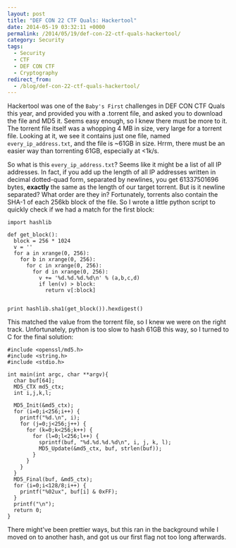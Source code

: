 ```yaml
---
layout: post
title: "DEF CON 22 CTF Quals: Hackertool"
date: 2014-05-19 03:32:11 +0000
permalink: /2014/05/19/def-con-22-ctf-quals-hackertool/
category: Security
tags:
  - Security
  - CTF
  - DEF CON CTF
  - Cryptography
redirect_from:
  - /blog/def-con-22-ctf-quals-hackertool/
---
```

Hackertool was one of the <code>Baby's First</code> challenges in DEF CON CTF Quals this year, and provided you with a .torrent file, and asked you to download the file and MD5 it.  Seems easy enough, so I knew there must be more to it.  The torrent file itself was a whopping 4 MB in size, very large for a torrent file.  Looking at it, we see it contains just one file, named <code>every_ip_address.txt</code>, and the file is ~61GB in size.  Hrrm, there must be an easier way than torrenting 61GB, especially at <1k/s.

So what is this `every_ip_address.txt`?  Seems like it might be a list of all IP addresses.  In fact, if you add up the length of all IP addresses written in decimal dotted-quad form, separated by newlines, you get 61337501696 bytes, **exactly** the same as the length of our target torrent.  But is it newline separated?  What order are they in?  Fortunately, torrents also contain the SHA-1 of each 256kb block of the file.  So I wrote a little python script to quickly check if we had a match for the first block:

    import hashlib

    def get_block():    
      block = 256 * 1024
      v = ''
      for a in xrange(0, 256):
        for b in xrange(0, 256):
          for c in xrange(0, 256):
            for d in xrange(0, 256):
              v += '%d.%d.%d.%d\n' % (a,b,c,d)
              if len(v) > block:
                return v[:block]       


    print hashlib.sha1(get_block()).hexdigest()

This matched the value from the torrent file, so I knew we were on the right track.  Unfortunately, python is too slow to hash 61GB this way, so I turned to C for the final solution:

    #include <openssl/md5.h>
    #include <string.h>
    #include <stdio.h>
    
    int main(int argc, char **argv){
      char buf[64];
      MD5_CTX md5_ctx;
      int i,j,k,l;
    
      MD5_Init(&md5_ctx);
      for (i=0;i<256;i++) {
        printf("%d.\n", i);
        for (j=0;j<256;j++) {
          for (k=0;k<256;k++) {
            for (l=0;l<256;l++) {
              sprintf(buf, "%d.%d.%d.%d\n", i, j, k, l);
              MD5_Update(&md5_ctx, buf, strlen(buf));
            }
          }
        }
      }
      MD5_Final(buf, &md5_ctx);
      for (i=0;i<128/8;i++) {
        printf("%02ux", buf[i] & 0xFF);
      }
      printf("\n");
      return 0;
    }

There might've been prettier ways, but this ran in the background while I moved on to another hash, and got us our first flag not too long afterwards.

